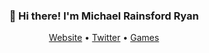 
<h3 align="center">👋 Hi there! I'm Michael Rainsford Ryan</h3>
<p align="center">
  <a href="https://www.michaelrryan.com">Website</a> •
  <a href="https://twitter.com/michaelrainryan">Twitter</a> •
  <a href="https://michael-r-ryan.itch.io/">Games</a>
</p>

<!--
**MichaelRRyan/MichaelRRyan** is a ✨ _special_ ✨ repository because its `README.md` (this file) appears on your GitHub profile.

Here are some ideas to get you started:

- 🔭 I’m currently working on ...
- 🌱 I’m currently learning ...
- 👯 I’m looking to collaborate on ...
- 🤔 I’m looking for help with ...
- 💬 Ask me about ...
- 📫 How to reach me: ...
- 😄 Pronouns: ...
- ⚡ Fun fact: ...
-->
